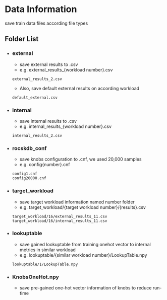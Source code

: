 # Data Information
save train data files according file types
## Folder List
* ### external
  * save external results to .csv
  * e.g. external_results_{workload number}.csv
  ```
  external_results_2.csv
  ```
  * Also, save default external results on according workload
  ```
  default_external.csv
  ```
* ### internal
  * save internal results to .csv
  * e.g. internal_results_{workload number}.csv
  ```
  internal_results_2.csv
  ```
* ### rocskdb_conf
  * save knobs configuration to .cnf, we used 20,000 samples
  * e.g. config{number}.cnf
  ```
  config1.cnf
  config20000.cnf
  ```
* ### target_workload
  * save target workload information named number folder
  * e.g. target_workload/{target workload number}/{results}.csv
   ```
   target_workload/16/external_results_11.csv
   target_workload/16/internal_results_11.csv
   ```
* ### lookuptable
  * save gained lookuptable from training onehot vector to internal metrics in similar workload
  * e.g. lookuptable/{similar workload number}/LookupTable.npy
  ```
  lookuptable/1/LookupTable.npy
  ```
* ### KnobsOneHot.npy
  * save pre-gained one-hot vector information of knobs to reduce run-time
